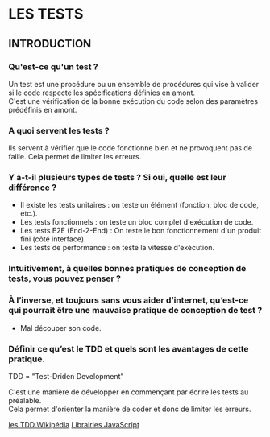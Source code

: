 # LES TESTS

## INTRODUCTION

### Qu'est-ce qu'un test ?

Un test est une procédure ou un ensemble de procédures qui vise à valider si le code respecte les spécifications définies en amont.<br>
C'est une vérification de la bonne exécution du code selon des paramètres prédéfinis en amont.

### A quoi servent les tests ?

Ils servent à vérifier que le code fonctionne bien et ne provoquent pas de faille. Cela permet de limiter les erreurs.

### Y a-t-il plusieurs types de tests ? Si oui, quelle est leur différence ?

* Il existe les tests unitaires : on teste un élément (fonction, bloc de code, etc.).
* Les tests fonctionnels : on teste un bloc complet d'exécution de code.
* Les tests E2E (End-2-End) : On teste le bon fonctionnement d'un produit fini (côté interface). 
* Les tests de performance : on teste la vitesse d'exécution.

### Intuitivement, à quelles bonnes pratiques de conception de tests, vous pouvez penser ?



### À l’inverse, et toujours sans vous aider d’internet, qu’est-ce qui pourrait être une mauvaise pratique de conception de test ?

* Mal découper son code.


### Définir ce qu’est le TDD et quels sont les avantages de cette pratique.

TDD = "Test-Driden Development"

C'est une manière de développer en commençant par écrire les tests au préalable.<br>
Cela permet d'orienter la manière de coder et donc de limiter les erreurs.


<a href="https://fr.wikipedia.org/wiki/Test_driven_development#:~:text=Test%2DDriven%20Development%20(TDD),%C3%A0%20r%C3%A9soudre%20sous%20forme%20d">les TDD Wikipédia</a>
<a href="https://2022.stateofjs.com/fr-FR/libraries/">Librairies JavaScript</a>